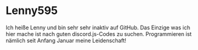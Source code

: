 # Lenny595
Ich heiße Lenny und bin sehr sehr inaktiv auf GitHub. Das Einzige was ich hier mache ist nach guten discord.js-Codes zu suchen. Programmieren ist nämlich seit Anfang Januar meine Leidenschaft!
